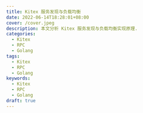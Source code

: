 ```yaml
---
title: Kitex 服务发现与负载均衡
date: 2022-06-14T18:28:01+08:00
cover: /cover.jpeg
description: 本文分析 Kitex 服务发现与负载均衡实现原理.
categories:
  - Kitex
  - RPC
  - Golang
tags:
  - Kitex
  - RPC
  - Golang
keywords:
  - Kitex
  - RPC
  - Golang
draft: true
---
```

